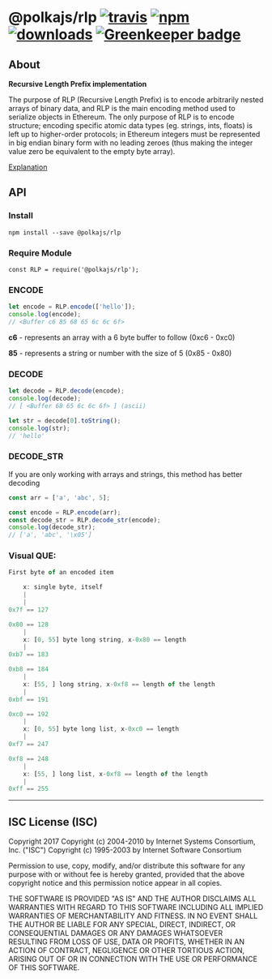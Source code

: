# @polkajs/rlp [![travis][travis-image]][travis-url] [![npm][npm-image]][npm-url] [![downloads][downloads-image]][downloads-url] [![Greenkeeper badge](https://badges.greenkeeper.io/PolkaJS/rlp.svg)](https://greenkeeper.io/)

[travis-image]: https://travis-ci.org/PolkaJS/rlp.svg?branch=master
[travis-url]: https://travis-ci.org/PolkaJS/rlp
[npm-image]: https://img.shields.io/npm/v/@polkajs/rlp.svg
[npm-url]: https://npmjs.org/package/@polkajs/rlp
[downloads-image]: https://img.shields.io/npm/dm/@polkajs/rlp.svg
[downloads-url]: https://npmjs.org/package/@polkajs/rlp

## About

**Recursive Length Prefix implementation**

The purpose of RLP (Recursive Length Prefix) is to encode arbitrarily nested arrays of binary data, and RLP is the main encoding method used to serialize objects in Ethereum. The only purpose of RLP is to encode structure; encoding specific atomic data types (eg. strings, ints, floats) is left up to higher-order protocols; in Ethereum integers must be represented in big endian binary form with no leading zeroes (thus making the integer value zero be equivalent to the empty byte array).

[Explanation](https://github.com/ethereum/wiki/wiki/RLP)

## API

### Install

`npm install --save @polkajs/rlp`

### Require Module

`const RLP = require('@polkajs/rlp');`

### ENCODE

``` javascript
let encode = RLP.encode(['hello']);
console.log(encode);
// <Buffer c6 85 68 65 6c 6c 6f>

```

**c6** - represents an array with a 6 byte buffer to follow (0xc6 - 0xc0)

**85** - represents a string or number with the size of 5 (0x85 - 0x80)

### DECODE

``` javascript
let decode = RLP.decode(encode);
console.log(decode);
// [ <Buffer 68 65 6c 6c 6f> ] (ascii)

let str = decode[0].toString();
console.log(str);
// 'hello'

```

### DECODE_STR

If you are only working with arrays and strings, this
method has better decoding

``` javascript
const arr = ['a', 'abc', 5];

const encode = RLP.encode(arr);
const decode_str = RLP.decode_str(encode);
console.log(decode_str);
// ['a', 'abc', '\x05']
```


### Visual QUE:

``` javascript
First byte of an encoded item

    x: single byte, itself
    |
    |
0x7f == 127

0x80 == 128
    |
    x: [0, 55] byte long string, x-0x80 == length
    |
0xb7 == 183

0xb8 == 184
    |
    x: [55, ] long string, x-0xf8 == length of the length
    |
0xbf == 191

0xc0 == 192
    |
    x: [0, 55] byte long list, x-0xc0 == length
    |
0xf7 == 247

0xf8 == 248
    |
    x: [55, ] long list, x-0xf8 == length of the length
    |
0xff == 255
```

---

## ISC License (ISC)
Copyright 2017 <Zion Coin>
Copyright (c) 2004-2010 by Internet Systems Consortium, Inc. ("ISC")
Copyright (c) 1995-2003 by Internet Software Consortium


Permission to use, copy, modify, and/or distribute this software for any purpose with or without fee is hereby granted, provided that the above copyright notice and this permission notice appear in all copies.

THE SOFTWARE IS PROVIDED "AS IS" AND THE AUTHOR DISCLAIMS ALL WARRANTIES WITH REGARD TO THIS SOFTWARE INCLUDING ALL IMPLIED WARRANTIES OF MERCHANTABILITY AND FITNESS. IN NO EVENT SHALL THE AUTHOR BE LIABLE FOR ANY SPECIAL, DIRECT, INDIRECT, OR CONSEQUENTIAL DAMAGES OR ANY DAMAGES WHATSOEVER RESULTING FROM LOSS OF USE, DATA OR PROFITS, WHETHER IN AN ACTION OF CONTRACT, NEGLIGENCE OR OTHER TORTIOUS ACTION, ARISING OUT OF OR IN CONNECTION WITH THE USE OR PERFORMANCE OF THIS SOFTWARE.
